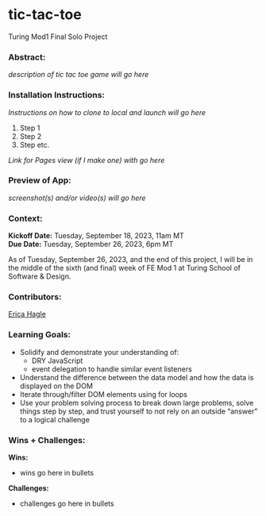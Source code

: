 # tic-tac-toe
Turing Mod1 Final Solo Project

### Abstract:
[//]: <> (Briefly describe what you built and its features. What problem is the app solving? How does this application solve that problem?)

_description of tic tac toe game will go here_

### Installation Instructions:
[//]: <> (What steps does a person have to take to get your app cloned down and running?)

_Instructions on how to clone to local and launch will go here_ </br>
1. Step 1
2. Step 2
3. Step etc.

_Link for Pages view (if I make one) with go here_

### Preview of App:
[//]: <> (Provide ONE gif or screenshot of your application - choose the "coolest" piece of functionality to show off.)

_screenshot(s) and/or video(s) will go here_

### Context:
[//]: <> (Give some context for the project here. How long did you have to work on it? How far into the Turing program are you?)

**Kickoff Date:** Tuesday, September 18, 2023, 11am MT </br>
**Due Date:** Tuesday, September 26, 2023, 6pm MT

As of Tuesday, September 26, 2023, and the end of this project, I will be in the middle of the sixth (and final) week of FE Mod 1 at Turing School of Software & Design.

### Contributors:
[//]: <> (Who worked on this application? Link to their GitHubs.)

[Erica Hagle](https://github.com/ericahagle)

### Learning Goals:
[//]: <> (What were the learning goals of this project? What tech did you work with? Add bullets from spec.)

- Solidify and demonstrate your understanding of:
  - DRY JavaScript
  - event delegation to handle similar event listeners
- Understand the difference between the data model and how the data is displayed on the DOM
- Iterate through/filter DOM elements using for loops
- Use your problem solving process to break down large problems, solve things step by step, and trust yourself to not rely on an outside “answer” to a logical challenge


### Wins + Challenges:
[//]: <> (What are 2-3 wins you have from this project? What were some challenges you faced - and how did you get over them?)

**Wins:**
- wins go here in bullets

**Challenges:**
- challenges go here in bullets